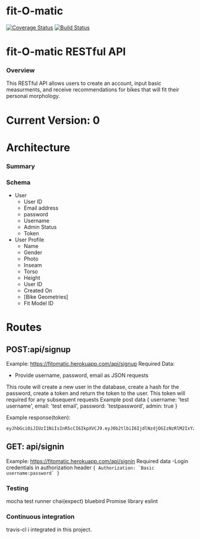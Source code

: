 # fit-O-matic

[![Coverage Status](https://coveralls.io/repos/github/GLSea1979/fit-O-matic/badge.svg?branch=master)](https://coveralls.io/github/GLSea1979/fit-O-matic?branch=master)
[![Build Status](https://travis-ci.org/GLSea1979/fit-O-matic.svg?branch=staging)](https://travis-ci.org/GLSea1979/fit-O-matic)
# fit-O-matic RESTful API

### Overview

This RESTful API allows users to create an account, input basic measurments, and receive recommendations for bikes that will fit their personal morphology.

# Current Version: 0

# Architecture

### Summary

### Schema
 - User
    - User ID
    - Email address
    - password
    - Username
    - Admin Status
    - Token
 - User Profile
    - Name
    - Gender
    - Photo
    - Inseam
    - Torso
    - Height
    - User ID
    - Created On
    - [Bike Geometries]
    - Fit Model ID

# Routes
## POST:api/signup
Example: https://fitomatic.herokuapp.com/api/signup
Required Data:
  -  Provide username, password, email as JSON requests

This route will create a new user in the database, create a hash for the password, create a token and return the token to the user.
This token will required for any subsequent requests
Example post data
{  username: 'test username', email: 'test email', password: 'testpassword', admin: true }

Example response(token):

```
eyJhbGciOiJIUzI1NiIsInR5cCI6IkpXVCJ9.eyJ0b2tlbiI6IjdlNzdjOGIzNzRlM2IxYzVjZTZhOTMxZDQ5YThhZTUxZTY2ZDk4MGEwZjU0NzEwNzMwOGZiYjk5ZjMzODEwYmQiLCJpYXQiOjE0ODk0NDkyMDl9.5TR57rBwP2ZeqPDk49vacNwhPtWaFmVTsI1OzODqpmo
```
## GET: api/signin
Example: https://fitomatic.herokuapp.com/api/signin
Required data
    -Login credentials in authorization header
    ```{
        Authorization: `Basic username:password`
      }
    ```

### Testing

mocha test runner
chai(expect)
bluebird Promise library
eslint

### Continuous integration

travis-cl i integrated in this project.

